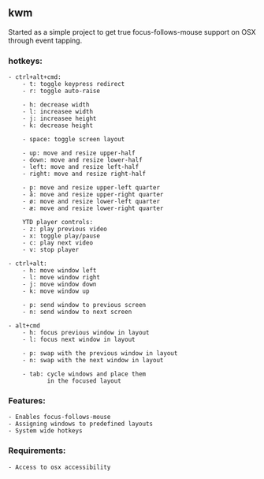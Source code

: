 ## kwm

Started as a simple project to get true focus-follows-mouse support on OSX through event tapping.

### hotkeys:
    - ctrl+alt+cmd:
        - t: toggle keypress redirect
        - r: toggle auto-raise

        - h: decrease width
        - l: increasee width
        - j: increasee height
        - k: decrease height

        - space: toggle screen layout

        - up: move and resize upper-half
        - down: move and resize lower-half
        - left: move and resize left-half
        - right: move and resize right-half

        - p: move and resize upper-left quarter
        - å: move and resize upper-right quarter
        - ø: move and resize lower-left quarter
        - æ: move and resize lower-right quarter
    
        YTD player controls:
        - z: play previous video
        - x: toggle play/pause
        - c: play next video
        - v: stop player

    - ctrl+alt:
        - h: move window left
        - l: move window right
        - j: move window down
        - k: move window up

        - p: send window to previous screen
        - n: send window to next screen

    - alt+cmd
        - h: focus previous window in layout
        - l: focus next window in layout

        - p: swap with the previous window in layout
        - n: swap with the next window in layout

        - tab: cycle windows and place them
               in the focused layout

### Features:
    - Enables focus-follows-mouse
    - Assigning windows to predefined layouts
    - System wide hotkeys

### Requirements:
    - Access to osx accessibility
